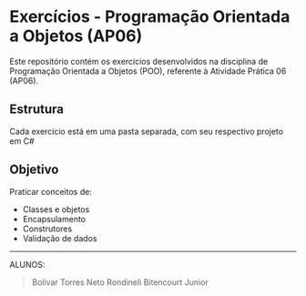 # Exercícios - Programação Orientada a Objetos (AP06)

Este repositório contém os exercícios desenvolvidos na disciplina de Programação Orientada a Objetos (POO), referente à Atividade Prática 06 (AP06).

## Estrutura

Cada exercício está em uma pasta separada, com seu respectivo projeto em C#

## Objetivo

Praticar conceitos de:
- Classes e objetos
- Encapsulamento
- Construtores
- Validação de dados

---

ALUNOS:
> Bolivar Torres Neto
> Rondineli Bitencourt Junior
